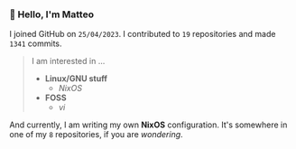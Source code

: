 ### 👋 Hello, I'm Matteo

I joined GitHub on `25/04/2023`.
I contributed to `19` repositories and made `1341` commits.

> I am interested in ...
> 
> - **Linux/GNU stuff**
>     - *NixOS*
> - **FOSS**
>   - *vi*

And currently, I am writing my own **NixOS** configuration. It's somewhere in one of my `8` repositories, if you are *wondering*.
